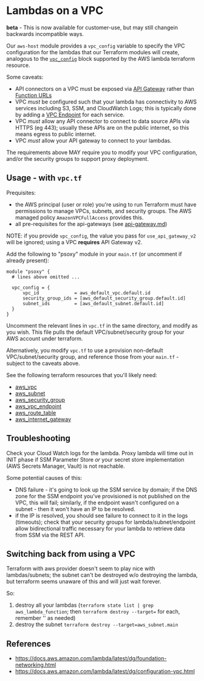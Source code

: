 # Lambdas on a VPC

**beta** - This is now available for customer-use, but may still changein backwards incompatible
ways.

Our `aws-host` module provides a `vpc_config` variable to specify the VPC configuration for the
lambdas that our Terraform modules will create, analogous to the
[`vpc_config`](https://registry.terraform.io/providers/hashicorp/aws/latest/docs/resources/lambda_function#vpc_config)
block supported by the AWS lambda terraform resource.

Some caveats:

- API connectors on a VPC must be exposed via [API Gateway](https://aws.amazon.com/api-gateway/)
  rather than [Function URLs](https://docs.aws.amazon.com/lambda/latest/dg/lambda-urls.html)
- VPC *must* be configured such that your lambda has connectivity to AWS services including S3, SSM,
  and CloudWatch Logs; this is typically done by adding a [VPC Endpoint](https://docs.aws.amazon.com/vpc/latest/userguide/vpce-gateway.html)
  for each service.
- VPC *must* allow any API connector to connect to data source APIs via HTTPS (eg 443); usually
  these APIs are on the public internet, so this means egress to public internet.
- VPC *must* allow your API gateway to connect to your lambdas.

The requirements above MAY require you to modify your VPC configuration, and/or the security groups
to support proxy deployment.

## Usage - with `vpc.tf`

Prequisites:

- the AWS principal (user or role) you're using to run Terraform must have permissions to manage
  VPCs, subnets, and security groups. The AWS managed policy `AmazonVPCFullAccess` provides this.
- all pre-requisites for the api-gateways (see [api-gateway.md](./api-gateway.md))

NOTE: if you provide `vpc_config`, the value you pass for `use_api_gateway_v2` will be ignored;
using a VPC **requires** API Gateway v2.

Add the following to "psoxy" module in your `main.tf` (or uncomment if already present):

```hcl
module "psoxy" {
  # lines above omitted ...

  vpc_config = {
      vpc_id             = aws_default_vpc.default.id
      security_group_ids = [aws_default_security_group.default.id]
      subnet_ids         = [aws_default_subnet.default.id]
  }
}
```

Uncomment the relevant lines in `vpc.tf` in the same directory, and modify as you wish. This file
pulls the default VPC/subnet/security group for your AWS account under terraform.

Alternatively, you modify `vpc.tf` to use a provision non-default VPC/subnet/security group, and
reference those from your `main.tf` - subject to the caveats above.

See the following terraform resources that you'll likely need:
- [aws_vpc](https://registry.terraform.io/providers/hashicorp/aws/latest/docs/resources/vpc)
- [aws_subnet](https://registry.terraform.io/providers/hashicorp/aws/latest/docs/resources/subnet)
- [aws_security_group](https://registry.terraform.io/providers/hashicorp/aws/latest/docs/resources/security_group)
- [aws_vpc_endpoint](https://registry.terraform.io/providers/hashicorp/aws/latest/docs/resources/vpc_endpoint)
- [aws_route_table](https://registry.terraform.io/providers/hashicorp/aws/latest/docs/resources/route_table)
- [aws_internet_gateway](https://registry.terraform.io/providers/hashicorp/aws/latest/docs/resources/internet_gateway)


## Troubleshooting

Check your Cloud Watch logs for the lambda. Proxy lambda will time out in INIT phase if SSM
Parameter Store *or* your secret store implementation (AWS Secrets Manager, Vault) is not reachable.

Some potential causes of this:
  - DNS failure - it's going to look up the SSM service by domain; if the DNS zone for the SSM
    endpoint you've provisioned is not published on the VPC, this will fail; similarly, if the
    endpoint wasn't configured on a subnet - then it won't have an IP to be resolved.
  - if the IP is resolved, you should see failure to connect to it in the logs (timeouts); check
    that your security groups for lambda/subnet/endpoint allow bidirectional traffic necessary for
    your lambda to retrieve data from SSM via the REST API.

## Switching back from using a VPC

Terraform with aws provider doesn't seem to play nice with lambdas/subnets; the subnet can't be
destroyed w/o destroying the lambda, but terraform seems unaware of this and will just wait forever.

So:

1. destroy all your lambdas (`terraform state list | grep aws_lambda_function`; then
   `terraform destroy --target=` for each, remember '' as needed)
2. destroy the subnet `terraform destroy --target=aws_subnet.main`

## References
 - https://docs.aws.amazon.com/lambda/latest/dg/foundation-networking.html
 - https://docs.aws.amazon.com/lambda/latest/dg/configuration-vpc.html
